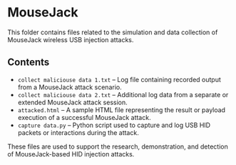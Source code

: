 # MouseJack

This folder contains files related to the simulation and data collection of MouseJack wireless USB injection attacks.

## Contents
- `collect maliciouse data 1.txt` – Log file containing recorded output from a MouseJack attack scenario.
- `collect maliciouse data 2.txt` – Additional log data from a separate or extended MouseJack attack session.
- `attacked.html` – A sample HTML file representing the result or payload execution of a successful MouseJack attack.
- `capture data.py` – Python script used to capture and log USB HID packets or interactions during the attack.

These files are used to support the research, demonstration, and detection of MouseJack-based HID injection attacks.
